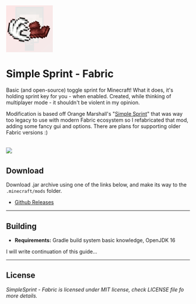 <img src="src/main/resources/assets/simplesprint/icon.png" width="128">

# Simple Sprint - Fabric
Basic (and open-source) toggle sprint for Minecraft! What it does, it's holding sprint key for you - when enabled.
Created, while thinking of multiplayer mode - it shouldn't be violent in my opinion.

Modification is based off Orange Marshall's "[Simple Sprint](https://hypixel.net/threads/forge-1-8-9-simplesprint.677137/)" that was way too legacy to use with modern Fabric ecosystem so I refabricated that mod, adding some fancy gui and options. There are plans for supporting older Fabric versions :)

<a href="https://www.curseforge.com/minecraft/mc-mods/fabric-api"><img src="https://i.imgur.com/Ol1Tcf8.png" width="256"></a>
---
## Download
Download .jar archive using one of the links below, and make its way to the `.minecraft/mods` folder.

- [Github Releases](https://github.com/shateq/simplesprint-fabric/releases)
---
## Building
- **Requirements:** Gradle build system basic knowledge, OpenJDK 16

I will write continuation of this guide...

---
## License
*SimpleSprint - Fabric is licensed under MIT license, check LICENSE file fo more details.*
